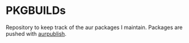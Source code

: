 # PKGBUILDs

Repository to keep track of the aur packages I maintain. Packages are pushed with [aurpublish](https://github.com/eli-schwartz/aurpublish).
